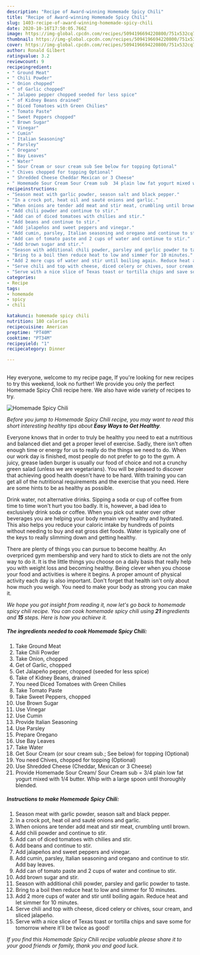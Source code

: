 ```yaml
---
description: "Recipe of Award-winning Homemade Spicy Chili"
title: "Recipe of Award-winning Homemade Spicy Chili"
slug: 1403-recipe-of-award-winning-homemade-spicy-chili
date: 2020-10-16T17:50:05.766Z
image: https://img-global.cpcdn.com/recipes/5094196694220800/751x532cq70/homemade-spicy-chili-recipe-main-photo.jpg
thumbnail: https://img-global.cpcdn.com/recipes/5094196694220800/751x532cq70/homemade-spicy-chili-recipe-main-photo.jpg
cover: https://img-global.cpcdn.com/recipes/5094196694220800/751x532cq70/homemade-spicy-chili-recipe-main-photo.jpg
author: Ronald Gilbert
ratingvalue: 3.2
reviewcount: 9
recipeingredient:
- " Ground Meat"
- " Chili Powder"
- " Onion chopped"
- " of Garlic chopped"
- " Jalapeo pepper chopped seeded for less spice"
- " of Kidney Beans drained"
- " Diced Tomatoes with Green Chilies"
- " Tomato Paste"
- " Sweet Peppers chopped"
- " Brown Sugar"
- " Vinegar"
- " Cumin"
- " Italian Seasoning"
- " Parsley"
- " Oregano"
- " Bay Leaves"
- " Water"
- " Sour Cream or sour cream sub See below for topping Optional"
- " Chives chopped for topping Optional"
- " Shredded Cheese Cheddar Mexican or 3 Cheese"
- " Homemade Sour Cream Sour Cream sub  34 plain low fat yogurt mixed with 14 butter Whip with a large spoon until thoroughly blended"
recipeinstructions:
- "Season meat with garlic powder, season salt and black pepper."
- "In a crock pot, heat oil and sauté onions and garlic."
- "When onions are tender add meat and stir meat, crumbling until brown."
- "Add chili powder and continue to stir."
- "Add can of diced tomatoes with chilies and stir."
- "Add beans and continue to stir."
- "Add jalapeños and sweet peppers and vinegar."
- "Add cumin, parsley, Italian seasoning and oregano and continue to stir. Add bay leaves."
- "Add can of tomato paste and 2 cups of water and continue to stir."
- "Add brown sugar and stir."
- "Season with additional chili powder, parsley and garlic powder to taste."
- "Bring to a boil then reduce heat to low and simmer for 10 minutes."
- "Add 2 more cups of water and stir until boiling again. Reduce heat and let simmer for 10 minutes."
- "Serve chili and top with cheese, diced celery or chives, sour cream, and sliced jalapeño."
- "Serve with a nice slice of Texas toast or tortilla chips and save some for tomorrow where it&#39;ll be twice as good!"
categories:
- Recipe
tags:
- homemade
- spicy
- chili

katakunci: homemade spicy chili 
nutrition: 180 calories
recipecuisine: American
preptime: "PT40M"
cooktime: "PT34M"
recipeyield: "1"
recipecategory: Dinner

---
```

<br>
Hey everyone, welcome to my recipe page, If you're looking for new recipes to try this weekend, look no further! We provide you only the perfect Homemade Spicy Chili recipe here. We also have wide variety of recipes to try.
<br>


![Homemade Spicy Chili](https://img-global.cpcdn.com/recipes/5094196694220800/751x532cq70/homemade-spicy-chili-recipe-main-photo.jpg)

<i>Before you jump to Homemade Spicy Chili recipe, you may want to read this short interesting healthy tips about <strong>Easy Ways to Get Healthy</strong>.</i>

Everyone knows that in order to truly be healthy you need to eat a nutritious and balanced diet and get a proper level of exercise. Sadly, there isn't often enough time or energy for us to really do the things we need to do. When our work day is finished, most people do not prefer to go to the gym. A juicy, grease laden burger is usually our food of choice and not a crunchy green salad (unless we are vegetarians). You will be pleased to discover that achieving good health doesn't have to be hard. With training you can get all of the nutritional requirements and the exercise that you need. Here are some hints to be as healthy as possible.

Drink water, not alternative drinks. Sipping a soda or cup of coffee from time to time won't hurt you too badly. It is, however, a bad idea to exclusively drink soda or coffee. When you pick out water over other beverages you are helping your body remain very healthy and hydrated. This also helps you reduce your caloric intake by hundreds of points without needing to buy and eat gross diet foods. Water is typically one of the keys to really slimming down and getting healthy.

There are plenty of things you can pursue to become healthy. An overpriced gym membership and very hard to stick to diets are not the only way to do it. It is the little things you choose on a daily basis that really help you with weight loss and becoming healthy. Being clever when you choose your food and activities is where it begins. A proper amount of physical activity each day is also important. Don't forget that health isn't only about how much you weigh. You need to make your body as strong you can make it. 


<i>We hope you got insight from reading it, now let's go back to homemade spicy chili recipe. You can cook homemade spicy chili using <strong>21</strong> ingredients and <strong>15</strong> steps. Here is how you achieve it.
</i>

##### The ingredients needed to cook Homemade Spicy Chili:

1. Take  Ground Meat
1. Take  Chili Powder
1. Take  Onion, chopped
1. Get  of Garlic, chopped
1. Get  Jalapeño pepper, chopped (seeded for less spice)
1. Take  of Kidney Beans, drained
1. You need  Diced Tomatoes with Green Chilies
1. Take  Tomato Paste
1. Take  Sweet Peppers, chopped
1. Use  Brown Sugar
1. Use  Vinegar
1. Use  Cumin
1. Provide  Italian Seasoning
1. Use  Parsley
1. Prepare  Oregano
1. Use  Bay Leaves
1. Take  Water
1. Get  Sour Cream (or sour cream sub.; See below) for topping (Optional)
1. You need  Chives, chopped for topping (Optional)
1. Use  Shredded Cheese (Cheddar, Mexican or 3 Cheese)
1. Provide  Homemade Sour Cream/ Sour Cream sub = 3/4 plain low fat yogurt mixed with 1/4 butter. Whip with a large spoon until thoroughly blended.


##### Instructions to make Homemade Spicy Chili:

1. Season meat with garlic powder, season salt and black pepper.
1. In a crock pot, heat oil and sauté onions and garlic.
1. When onions are tender add meat and stir meat, crumbling until brown.
1. Add chili powder and continue to stir.
1. Add can of diced tomatoes with chilies and stir.
1. Add beans and continue to stir.
1. Add jalapeños and sweet peppers and vinegar.
1. Add cumin, parsley, Italian seasoning and oregano and continue to stir. Add bay leaves.
1. Add can of tomato paste and 2 cups of water and continue to stir.
1. Add brown sugar and stir.
1. Season with additional chili powder, parsley and garlic powder to taste.
1. Bring to a boil then reduce heat to low and simmer for 10 minutes.
1. Add 2 more cups of water and stir until boiling again. Reduce heat and let simmer for 10 minutes.
1. Serve chili and top with cheese, diced celery or chives, sour cream, and sliced jalapeño.
1. Serve with a nice slice of Texas toast or tortilla chips and save some for tomorrow where it&#39;ll be twice as good!


<i>If you find this Homemade Spicy Chili recipe valuable please share it to your good friends or family, thank you and good luck.</i>
